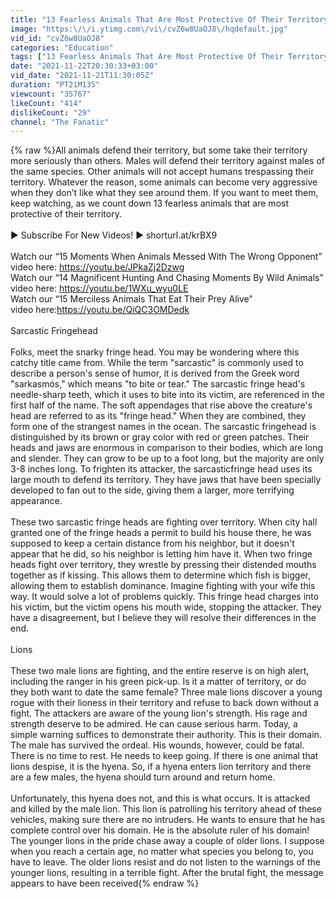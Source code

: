 ```yaml
---
title: "13 Fearless Animals That Are Most Protective Of Their Territory"
image: "https:\/\/i.ytimg.com\/vi\/cvZ6w8UaOJ8\/hqdefault.jpg"
vid_id: "cvZ6w8UaOJ8"
categories: "Education"
tags: ["13 Fearless Animals That Are Most Protective Of Their Territory","fearless animals","animals"]
date: "2021-11-22T20:30:33+03:00"
vid_date: "2021-11-21T11:30:05Z"
duration: "PT21M13S"
viewcount: "35767"
likeCount: "414"
dislikeCount: "29"
channel: "The Fanatic"
---
```

{% raw %}All animals defend their territory, but some take their territory more seriously than others. Males will defend their territory against males of the same species. Other animals will not accept humans trespassing their territory. Whatever the reason, some animals can become very aggressive when they don’t like what they see around them. If you want to meet them, keep watching, as we count down 13 fearless animals that are most protective of their territory.<br /><br />► Subscribe For New Videos! ► shorturl.at/krBX9 <br /><br />Watch our “15 Moments When Animals Messed With The Wrong Opponent”<br />video here: <a rel="nofollow" target="blank" href="https://youtu.be/JPkaZj2Dzwg">https://youtu.be/JPkaZj2Dzwg</a><br />Watch our “14 Magnificent Hunting And Chasing Moments By Wild Animals”<br />video here: <a rel="nofollow" target="blank" href="https://youtu.be/1WXu_wyu0LE">https://youtu.be/1WXu_wyu0LE</a><br />Watch our “15 Merciless Animals That Eat Their Prey Alive”<br />video here:<a rel="nofollow" target="blank" href="https://youtu.be/QiQC3OMDedk">https://youtu.be/QiQC3OMDedk</a><br /><br />Sarcastic Fringehead<br /><br />Folks, meet the snarky fringe head. You may be wondering where this catchy title came from. While the term &quot;sarcastic&quot; is commonly used to describe a person's sense of humor, it is derived from the Greek word &quot;sarkasmós,&quot; which means &quot;to bite or tear.&quot; The sarcastic fringe head's needle-sharp teeth, which it uses to bite into its victim, are referenced in the first half of the name. The soft appendages that rise above the creature's head are referred to as its &quot;fringe head.&quot; When they are combined, they form one of the strangest names in the ocean. The sarcastic fringehead is distinguished by its brown or gray color with red or green patches. Their heads and jaws are enormous in comparison to their bodies, which are long and slender. They can grow to be up to a foot long, but the majority are only 3-8 inches long. To frighten its attacker, the sarcasticfringe head uses its large mouth to defend its territory. They have jaws that have been specially developed to fan out to the side, giving them a larger, more terrifying appearance. <br /><br />These two sarcastic fringe heads are fighting over territory. When city hall granted one of the fringe heads a permit to build his house there, he was supposed to keep a certain distance from his neighbor, but it doesn't appear that he did, so his neighbor is letting him have it. When two fringe heads fight over territory, they wrestle by pressing their distended mouths together as if kissing. This allows them to determine which fish is bigger, allowing them to establish dominance. Imagine fighting with your wife this way. It would solve a lot of problems quickly. This fringe head charges into his victim, but the victim opens his mouth wide, stopping the attacker. They have a disagreement, but I believe they will resolve their differences in the end.<br /><br />Lions<br /><br />These two male lions are fighting, and the entire reserve is on high alert, including the ranger in his green pick-up. Is it a matter of territory, or do they both want to date the same female? Three male lions discover a young rogue with their lioness in their territory and refuse to back down without a fight. The attackers are aware of the young lion's strength. His rage and strength deserve to be admired. He can cause serious harm. Today, a simple warning suffices to demonstrate their authority. This is their domain. The male has survived the ordeal. His wounds, however, could be fatal. There is no time to rest. He needs to keep going. If there is one animal that lions despise, it is the hyena. So, if a hyena enters lion territory and there are a few males, the hyena should turn around and return home. <br /><br />Unfortunately, this hyena does not, and this is what occurs. It is attacked and killed by the male lion. This lion is patrolling his territory ahead of these vehicles, making sure there are no intruders. He wants to ensure that he has complete control over his domain. He is the absolute ruler of his domain! The younger lions in the pride chase away a couple of older lions. I suppose when you reach a certain age, no matter what species you belong to, you have to leave. The older lions resist and do not listen to the warnings of the younger lions, resulting in a terrible fight. After the brutal fight, the message appears to have been received{% endraw %}
